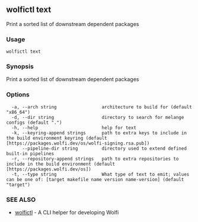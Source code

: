 ## wolfictl text

Print a sorted list of downstream dependent packages

### Usage

```
wolfictl text
```

### Synopsis

Print a sorted list of downstream dependent packages

### Options

```
  -a, --arch string                 architecture to build for (default "x86_64")
  -d, --dir string                  directory to search for melange configs (default ".")
  -h, --help                        help for text
  -k, --keyring-append strings      path to extra keys to include in the build environment keyring (default [https://packages.wolfi.dev/os/wolfi-signing.rsa.pub])
      --pipeline-dir string         directory used to extend defined built-in pipelines
  -r, --repository-append strings   path to extra repositories to include in the build environment (default [https://packages.wolfi.dev/os])
  -t, --type string                 What type of text to emit; values can be one of: [target makefile name version name-version] (default "target")
```

### SEE ALSO

* [wolfictl](wolfictl.md)	 - A CLI helper for developing Wolfi

